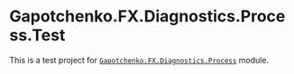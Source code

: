 ﻿# Gapotchenko.FX.Diagnostics.Process.Test

This is a test project for [`Gapotchenko.FX.Diagnostics.Process`](../../Gapotchenko.FX.Diagnostics.Process) module.
